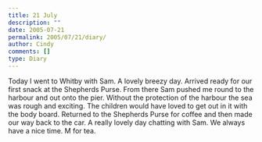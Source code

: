 ```yaml
---
title: 21 July
description: ""
date: 2005-07-21
permalink: 2005/07/21/diary/
author: Cindy
comments: []
type: Diary
---
```


Today I went to Whitby with Sam. A lovely breezy day. Arrived ready for our first snack at the Shepherds Purse. From there Sam pushed me round to the harbour and out onto the pier. Without the protection of the harbour the sea was rough and exciting. The children would have loved to get out in it with the body board. Returned to the Shepherds Purse for coffee and then made our way back to the car. A really lovely day chatting with Sam. We always have a nice time. M for tea.
